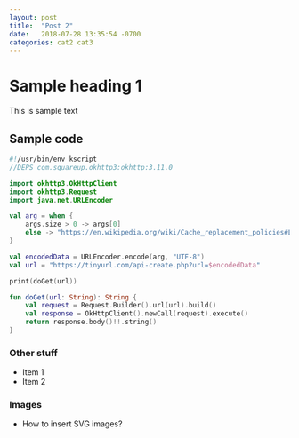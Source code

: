 ```yaml
---
layout: post
title:  "Post 2"
date:   2018-07-28 13:35:54 -0700
categories: cat2 cat3
---
```

# Sample heading 1
This is sample text

## Sample code
```kotlin
#!/usr/bin/env kscript
//DEPS com.squareup.okhttp3:okhttp:3.11.0

import okhttp3.OkHttpClient
import okhttp3.Request
import java.net.URLEncoder

val arg = when {
    args.size > 0 -> args[0]
    else -> "https://en.wikipedia.org/wiki/Cache_replacement_policies#Last_in_first_out_(LIFO)"
}

val encodedData = URLEncoder.encode(arg, "UTF-8")
val url = "https://tinyurl.com/api-create.php?url=$encodedData"

print(doGet(url))

fun doGet(url: String): String {
    val request = Request.Builder().url(url).build()
    val response = OkHttpClient().newCall(request).execute()
    return response.body()!!.string()
}
```

### Other stuff
- Item 1
- Item 2

### Images

- How to insert SVG images?